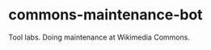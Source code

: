 commons-maintenance-bot
=======================

Tool labs. Doing maintenance at Wikimedia Commons.
